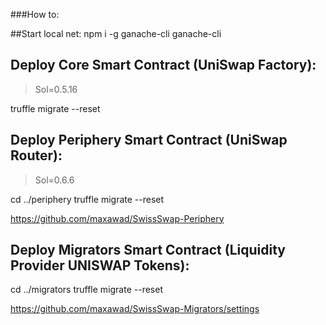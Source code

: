 ###How to:

##Start local net:
npm i -g ganache-cli
ganache-cli

## Deploy Core Smart Contract (UniSwap Factory):
> Sol=0.5.16

truffle migrate --reset



## Deploy Periphery Smart Contract (UniSwap Router):
>Sol=0.6.6

cd ../periphery
truffle migrate --reset

https://github.com/maxawad/SwissSwap-Periphery

## Deploy Migrators Smart Contract (Liquidity Provider UNISWAP Tokens):
cd ../migrators
truffle migrate --reset

https://github.com/maxawad/SwissSwap-Migrators/settings
